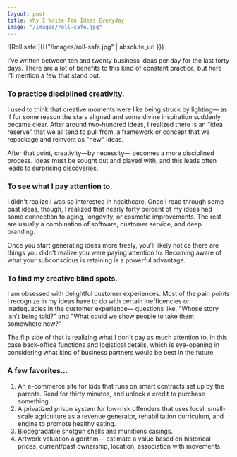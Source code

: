 ```yaml
---
layout: post
title: Why I Write Ten Ideas Everyday
image: "/images/roll-safe.jpg"
---
```


![Roll safe!]({{"/images/roll-safe.jpg" | absolute_url }})

I've written between ten and twenty business ideas per day for the last forty days. There are a lot of benefits to this kind of constant practice, but here I'll mention a few that stand out. 

### To practice disciplined creativity.

I used to think that creative moments were like being struck by lighting— as if for some reason the stars aligned and some divine inspiration suddenly became clear. After around two-hundred ideas, I realized there is an "idea reserve" that we all tend to pull from, a framework or concept that we repackage and reinvent as "new" ideas.

 After that point, creativity—by necessity— becomes a more disciplined process. Ideas must be sought out and played with, and this leads often leads to surprising discoveries. 

### To see what I pay attention to. 

I didn't realize I was so interested in healthcare. Once I read through some past ideas, though, I realized that nearly forty percent of my ideas had some connection to aging, longevity, or cosmetic improvements. The rest are usually a combination of software, customer service, and deep branding. 

Once you start generating ideas more freely, you'll likely notice there are things you didn't realize you were paying attention to. Becoming aware of what your subconscious is retaining is a powerful advantage. 

### To find my creative blind spots. 

I am obsessed with delightful customer experiences. Most of the pain points I recognize in my ideas have to do with certain inefficencies or inadequacies in the customer experience— questions like, "Whose story isn't being told?" and "What could we show people to take them somewhere new?"

The flip side of that is realizing what I don't pay as much attention to, in this case back-office functions and logistical details, which is eye-opening in considering what kind of business partners would be best in the future. 

### A few favorites...
1. An e-commerce site for kids that runs on smart contracts set up by the parents. Read for thirty minutes, and unlock a credit to purchase something. 
2. A privatized prison system for low-risk offenders that uses local, small-scale agriculture as a revenue generator, rehabilitation curriculum, and engine to promote healthy eating. 
3. Biodegradable shotgun shells and munitions casings. 
4. Artwork valuation algorithm— estimate a value based on historical prices, current/past ownership, location, association with movements. 





